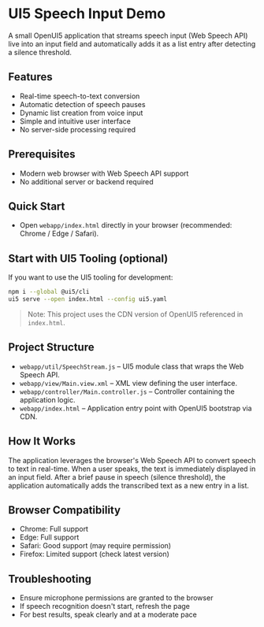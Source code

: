 # UI5 Speech Input Demo

A small OpenUI5 application that streams speech input (Web Speech API) live into an input field and automatically adds it as a list entry after detecting a silence threshold.

## Features

- Real-time speech-to-text conversion
- Automatic detection of speech pauses
- Dynamic list creation from voice input
- Simple and intuitive user interface
- No server-side processing required

## Prerequisites

- Modern web browser with Web Speech API support
- No additional server or backend required

## Quick Start

- Open `webapp/index.html` directly in your browser (recommended: Chrome / Edge / Safari).

## Start with UI5 Tooling (optional)

If you want to use the UI5 tooling for development:

```bash
npm i --global @ui5/cli
ui5 serve --open index.html --config ui5.yaml
```

> Note: This project uses the CDN version of OpenUI5 referenced in `index.html`.

## Project Structure

- `webapp/util/SpeechStream.js` – UI5 module class that wraps the Web Speech API.
- `webapp/view/Main.view.xml` – XML view defining the user interface.
- `webapp/controller/Main.controller.js` – Controller containing the application logic.
- `webapp/index.html` – Application entry point with OpenUI5 bootstrap via CDN.

## How It Works

The application leverages the browser's Web Speech API to convert speech to text in real-time. When a user speaks, the text is immediately displayed in an input field. After a brief pause in speech (silence threshold), the application automatically adds the transcribed text as a new entry in a list.

## Browser Compatibility

- Chrome: Full support
- Edge: Full support
- Safari: Good support (may require permission)
- Firefox: Limited support (check latest version)

## Troubleshooting

- Ensure microphone permissions are granted to the browser
- If speech recognition doesn't start, refresh the page
- For best results, speak clearly and at a moderate pace
